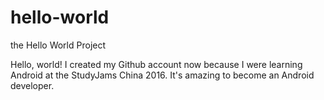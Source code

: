 # hello-world
the Hello World Project

Hello, world!
I created my Github account now because I were learning Android at the StudyJams China 2016. 
It's amazing to become an Android developer. 
